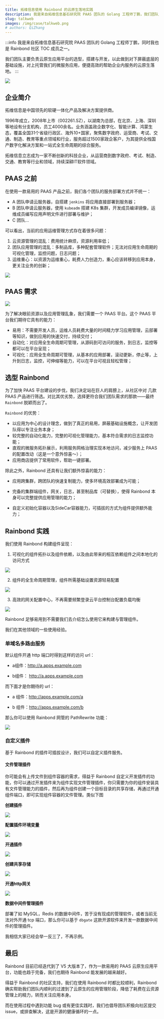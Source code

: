 ```yaml
---
title: 拓维信息使用 Rainbond 的云原生落地实践
description: 我是来自拓维信息基石研究院 PAAS 团队的 Golang 工程师丁鹏，我们团队主要负责云原生应用平台的选型，搭建与开发，以此做到对下屏蔽底层的基础设施，对上托管我们的微服务应用，便捷高效的帮助企业内服务的云原生落地。
slug: talkweb
images: /img/case/talkweb.png
# authors: QiZhang
---
```


:::info
我是来自拓维信息基石研究院 PAAS 团队的 Golang 工程师丁鹏，同时我也是 Rainbond 社区 TOC 成员之一。

我们团队主要负责云原生应用平台的选型，搭建与开发，以此做到对下屏蔽底层的基础设施，对上托管我们的微服务应用，便捷高效的帮助企业内服务的云原生落地。
:::

<!--truncate-->

![](https://static.goodrain.com/wechat/tuowei/talkweb.png)

## 企业简介

拓维信息是中国领先的软硬一体化产品及解决方案提供商。

1996年成立，2008年上市（002261.SZ），以湖南为总部，在北京、上海、深圳等地设有分支机构，员工4000余名。业务涵盖政企数字化、智能计算、鸿蒙生态，覆盖全国31个省级行政区、海外10+国家，聚焦数字政府、运营商、考试、交通、制造、教育等重点领域和行业，服务超过1500家政企客户，为其提供全栈国产数字化解决方案和一站式全生命周期的综合服务。

拓维信息立志成为一家不断创新的科技企业，从运营商到数字政府、考试、制造、交通、教育等行业和领域，持续深耕IT软件领域。

## PAAS 之前

在使用一款易用的 PAAS 产品之前，我们各个团队的服务部署方式并不统一：

-   A 团队申请云服务器，自搭建 `jenkins` 将应用直接部署到服务器；
-   B 团队申请云服务器，使用 `kubeadm` 搭建 K8s 集群，开发成员编译镜像，运维成员编写应用声明文件进行部署与维护；
-   C 团队...

可以看出，当前的应用运维管理方式存在着很多问题：

1.   云资源管理的混乱：费用统计麻烦，资源利用率低；
2.   团队应用管理的混乱：多制品库，多种配套管理软件；无法对应用生命周期的可视化管理，监控问题，日志问题；
3.   运维重心：以资源为运维重心，耗费人力创造力，重心应该转移到应用本身，更关注业务的创新；

![](https://static.goodrain.com/wechat/tuowei/1.png)

## PAAS 需求

![](https://static.goodrain.com/wechat/tuowei/2.png)

为了解决眼前资源以及应用管理乱象，我们需要一个 PAAS 平台。这个 PAAS 平台我们期待它具有的能力：

-   易用：不需要开发人员，运维人员耗费大量的时间精力学习应用管理，云部署等知识，做到应用的快速交付，持续交付；
-   自动化：对应用全生命周期可管理，从源码到可访问的服务，到日志，监控等都可以在平台呈现；
-   可视化：应用全生命周期可管理，从基本的应用部署，滚动更新，停止等，上升到日志，监控，可伸缩等能力，可以在平台可视且轻松管理；

## 选型 Rainbond

为了加快 PAAS 平台建设的步伐，我们决定站在巨人的肩膀上，从社区中对 几款 PAAS 产品进行筛选。对比其优劣势，选择更符合我们团队需求的那款——最终 `Rainbond` 脱颖而出了。

`Rainbond` 的优势：

-   以应用为中心的设计理念，做到了真正的易用，屏蔽基础设施概念，让开发团队得以专注业务本身；
-   较完整的自动化能力，完整的可视化管理能力，基本符合需求的日志监控功能；
-   直观的微服务拓扑展示，利用服务网格治理实现本地访问，减少服务上 PAAS 的配置改动（这是一个意外惊喜～）；
-   应用商店提供了常用软件，帮助一键部署。

除此之外，Rainbond 还具有让我们额外惊喜的能力：

-   应用跨集群，跨团队的快速复制能力，使多环境高效部署成为可能；
-   完备的集群端组件，网关，日志，甚至制品库（可替换），使得 Rainbond 本身可以完整提供应用管理的能力；

-   自定义初始化容器以及SideCar容器能力，可插拔的方式为组件提供额外能力；

## Rainbond 实践

我们使用 Rainbond 构建组件呈现：

1.   可视化的组件拓扑以及组件依赖，以及由此带来的相互依赖组件之间本地化的访问方式

![](https://static.goodrain.com/wechat/tuowei/3.png)

2.   组件的全生命周期管理，组件所需基础设置资源轻易配置

![](https://static.goodrain.com/wechat/tuowei/4.png)

3.   高效的网关配置中心，不再需要频繁登录云平台控制台配置负载均衡

![](https://static.goodrain.com/wechat/tuowei/5.png)

Rainbond 足够易用到不需要我们去介绍怎么使用它来构建与管理组件。

我们在其他领域的一些使用经验。

### 单域名多路由服务

默认组件开通 http 端口时得到这样的访问 url：

* a组件：http://a.apps.example.com

* b组件： http://a.apps.example.com

而下面才是你期待的 url：

* a 组件：http://apps.example.com/a

* b 组件：http://apps.example.com/b

那么你可以使用 Rainbond 网管的 PathRewrite 功能：

![](https://static.goodrain.com/wechat/tuowei/6.png)

### 自定义插件

基于 Rainbond 的插件可插拔设计，我们可以自定义插件服务。

#### 文件管理插件

你可能会有上传文件到组件容器的需求，得益于 Rainbond 自定义开发插件的功能，你可以通过开发插件来为组件实现文件管理插件，你只需要为你的组件安装具有文件管理能力的插件，然后再为组件创建一个目标目录的共享存储，再通过开通组件端口，即可实现组件容器的文件管理。类似下图

**创建插件**

![](https://static.goodrain.com/wechat/tuowei/7.png)

**配置插件环境变量**

![](https://static.goodrain.com/wechat/tuowei/8.png)

**开通插件**

![](https://static.goodrain.com/wechat/tuowei/9.png)

**创建共享存储**

![](https://static.goodrain.com/wechat/tuowei/10.png)

**开通http网关**

![](https://static.goodrain.com/wechat/tuowei/11.png)

**数据中间件管理插件**

部署了如 MySQL，Redis 的数据中间件，苦于没有现成的管理软件，或者当前无法对外开通 tcp 端口，那么你可以基于 `dbgate` 这款开源软件来开发一款数据中间件的管理插件。

我相信大家已经会举一反三了，不再示例。

## 最后

Rainbond 目前已经迭代到了 V5 大版本了，作为一款易用的 PAAS 云原生应用平台，功能也趋于完备，我们也期待 Rainbond 能发展的越来越好。

得益于 Rainbond 的社区支持，我们在使用 Rainbond 时都比较顺利，Rainbond 确实帮助我们团队内顺利的过渡到了云原生的应用管理阶段，降低了耗费在云资源管理上的精力，转而关注应用本身。

而在使用过程中遇到功能 bug 或有更佳实践时，我们也倡导团队积极向社区提交 issue，或排查解决，这是开源的健康循环的一点。

